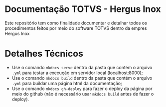 # Documentação TOTVS - Hergus Inox

Este repositório tem como finalidade documentar e detalhar todos os procedimentos feitos por meio do software TOTVS dentro da empres Hergus Inox

# Detalhes Técnicos

- Use o comando `mkdocs serve` dentro da pasta que contém o arquivo `.yml` para testar a execução em servidor local (localhost:8000);
- Use o comando `mkdocs build` dentro da pasta que contém o arquivo `.yml` para buildar uma página html da documentação;
- Use o comando `mkdocs gh-deploy` para fazer o deploy da página por meio do github (não é necessário usar `mkdocs build` antes de fazer o deploy).
